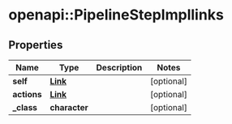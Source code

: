 # openapi::PipelineStepImpllinks


## Properties
Name | Type | Description | Notes
------------ | ------------- | ------------- | -------------
**self** | [**Link**](Link.md) |  | [optional] 
**actions** | [**Link**](Link.md) |  | [optional] 
**_class** | **character** |  | [optional] 


